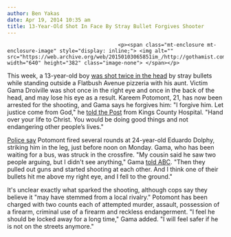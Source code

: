 ```yaml
---
author: Ben Yakas
date: Apr 19, 2014 10:35 am
title: 13-Year-Old Shot In Face By Stray Bullet Forgives Shooter
---
```


	
										<p><span class="mt-enclosure mt-enclosure-image" style="display: inline;"> <img alt="" src="https://web.archive.org/web/20150103065851im_/http://gothamist.com/upload/2014/04/2014_03_vic.jpg" width="640" height="382" class="image-none"> </span></p>

<p>This week, a 13-year-old boy <a href="https://web.archive.org/web/20150103065851/http://gothamist.com/2014/04/15/13-yr-old_bystander_shot_in_face_du.php">was shot twice in the head</a> by stray bullets while standing outside a Flatbush Avenue pizzeria with his aunt. Victim Gama Droiville was shot once in the right eye and once in the back of the head, and may lose his eye as a result. Kareem Potomont, 21, has now been arrested for the shooting, and Gama says he forgives him: &quot;I forgive him. Let justice come from God,&quot; he <a href="https://web.archive.org/web/20150103065851/http://nypost.com/2014/04/19/teen-boy-shot-in-face-says-he-forgives-shooter/">told the Post</a> from Kings County Hospital. &quot;Hand over your life to Christ. You would be doing good things and not endangering other people&#x2019;s lives.&quot;</p>

<p><a href="https://web.archive.org/web/20150103065851/http://www.nytimes.com/2014/04/18/nyregion/police-capture-and-question-suspect-in-shooting-of-brooklyn-teenager.html?ref=nyregion">Police say</a> Potomont fired several rounds at 24-year-old Eduardo Dolphy, striking him in the leg, just before noon on Monday. Gama, who has been waiting for a bus, was struck in the crossfire. &quot;My cousin said he saw two people arguing, but I didn&apos;t see anything,&quot; Gama <a href="https://web.archive.org/web/20150103065851/http://abclocal.go.com/wabc/story?section=news/local/new_york&amp;id=9507128">told ABC</a>. &quot;Then they pulled out guns and started shooting at each other. And I think one of their bullets hit me above my right eye, and I fell to the ground.&quot;</p>

<p>It&apos;s unclear exactly what sparked the shooting, although cops say they believe it &quot;may have stemmed from a local rivalry.&quot; Potomont has been charged with two counts each of attempted murder, assault, possession of a firearm, criminal use of a firearm and reckless endangerment. &quot;I feel he should be locked away for a long time,&quot; Gama added. &quot;I will feel safer if he is not on the streets anymore.&quot;</p>					
										
									
				